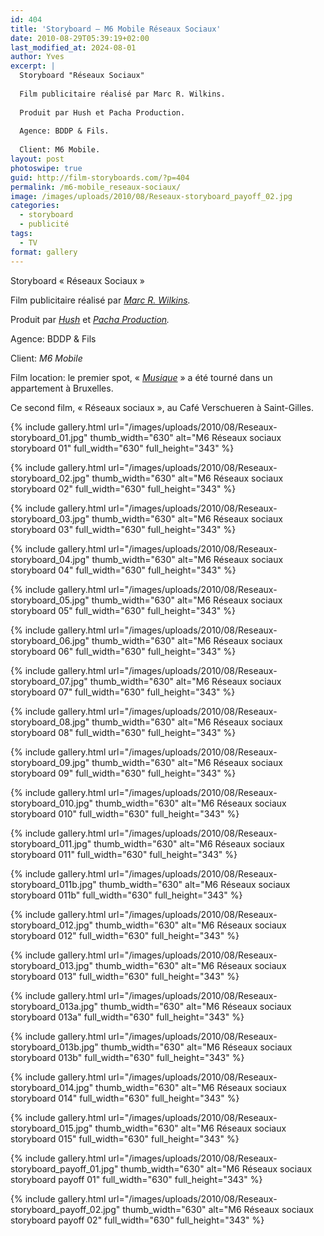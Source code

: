 ```yaml
---
id: 404
title: 'Storyboard — M6 Mobile Réseaux Sociaux'
date: 2010-08-29T05:39:19+02:00
last_modified_at: 2024-08-01
author: Yves
excerpt: |
  Storyboard "Réseaux Sociaux"
  
  Film publicitaire réalisé par Marc R. Wilkins.
  
  Produit par Hush et Pacha Production.
  
  Agence: BDDP & Fils.
  
  Client: M6 Mobile.
layout: post
photoswipe: true
guid: http://film-storyboards.com/?p=404
permalink: /m6-mobile_reseaux-sociaux/
image: /images/uploads/2010/08/Reseaux-storyboard_payoff_02.jpg
categories:
  - storyboard
  - publicité
tags:
  - TV
format: gallery
---
```

Storyboard « Réseaux Sociaux »

Film publicitaire réalisé par _<a href="http://marcwilkins.com/" target="_blank" rel="noopener noreferrer">Marc R. Wilkins</a>._

Produit par <a href="http://www.hush.fr/" target="_blank" rel="noopener noreferrer"><em>Hush</em></a> et _<a href="http://www.pachaproduction.com/" target="_blank" rel="noopener noreferrer">Pacha Production</a>._

Agence: BDDP & Fils

Client: *M6 Mobile*

Film location: le premier spot, « [_Musique_](/m6-musique/ "M6 Musique storyboard") » a été tourné dans un appartement à Bruxelles.

Ce second film, « Réseaux sociaux », au Café Verschueren à Saint-Gilles.

<div class="photoswipe-gallery">
{% include gallery.html
 url="/images/uploads/2010/08/Reseaux-storyboard_01.jpg"
 thumb_width="630" alt="M6 Réseaux sociaux storyboard 01"
 full_width="630" full_height="343"
%}

{% include gallery.html
 url="/images/uploads/2010/08/Reseaux-storyboard_02.jpg"
 thumb_width="630" alt="M6 Réseaux sociaux storyboard 02"
 full_width="630" full_height="343"
%}

{% include gallery.html
 url="/images/uploads/2010/08/Reseaux-storyboard_03.jpg"
 thumb_width="630" alt="M6 Réseaux sociaux storyboard 03"
 full_width="630" full_height="343"
%}

{% include gallery.html
 url="/images/uploads/2010/08/Reseaux-storyboard_04.jpg"
 thumb_width="630" alt="M6 Réseaux sociaux storyboard 04"
 full_width="630" full_height="343"
%}

{% include gallery.html
 url="/images/uploads/2010/08/Reseaux-storyboard_05.jpg"
 thumb_width="630" alt="M6 Réseaux sociaux storyboard 05"
 full_width="630" full_height="343"
%}

{% include gallery.html
 url="/images/uploads/2010/08/Reseaux-storyboard_06.jpg"
 thumb_width="630" alt="M6 Réseaux sociaux storyboard 06"
 full_width="630" full_height="343"
%}

{% include gallery.html
 url="/images/uploads/2010/08/Reseaux-storyboard_07.jpg"
 thumb_width="630" alt="M6 Réseaux sociaux storyboard 07"
 full_width="630" full_height="343"
%}

{% include gallery.html
 url="/images/uploads/2010/08/Reseaux-storyboard_08.jpg"
 thumb_width="630" alt="M6 Réseaux sociaux storyboard 08"
 full_width="630" full_height="343"
%}

{% include gallery.html
 url="/images/uploads/2010/08/Reseaux-storyboard_09.jpg"
 thumb_width="630" alt="M6 Réseaux sociaux storyboard 09"
 full_width="630" full_height="343"
%}

{% include gallery.html
 url="/images/uploads/2010/08/Reseaux-storyboard_010.jpg"
 thumb_width="630" alt="M6 Réseaux sociaux storyboard 010"
 full_width="630" full_height="343"
%}

{% include gallery.html
 url="/images/uploads/2010/08/Reseaux-storyboard_011.jpg"
 thumb_width="630" alt="M6 Réseaux sociaux storyboard 011"
 full_width="630" full_height="343"
%}

{% include gallery.html
 url="/images/uploads/2010/08/Reseaux-storyboard_011b.jpg"
 thumb_width="630" alt="M6 Réseaux sociaux storyboard 011b"
 full_width="630" full_height="343"
%}

{% include gallery.html
 url="/images/uploads/2010/08/Reseaux-storyboard_012.jpg"
 thumb_width="630" alt="M6 Réseaux sociaux storyboard 012"
 full_width="630" full_height="343"
%}

{% include gallery.html
 url="/images/uploads/2010/08/Reseaux-storyboard_013.jpg"
 thumb_width="630" alt="M6 Réseaux sociaux storyboard 013"
 full_width="630" full_height="343"
%}

{% include gallery.html
 url="/images/uploads/2010/08/Reseaux-storyboard_013a.jpg"
 thumb_width="630" alt="M6 Réseaux sociaux storyboard 013a"
 full_width="630" full_height="343"
%}

{% include gallery.html
 url="/images/uploads/2010/08/Reseaux-storyboard_013b.jpg"
 thumb_width="630" alt="M6 Réseaux sociaux storyboard 013b"
 full_width="630" full_height="343"
%}

{% include gallery.html
 url="/images/uploads/2010/08/Reseaux-storyboard_014.jpg"
 thumb_width="630" alt="M6 Réseaux sociaux storyboard 014"
 full_width="630" full_height="343"
%}

{% include gallery.html
 url="/images/uploads/2010/08/Reseaux-storyboard_015.jpg"
 thumb_width="630" alt="M6 Réseaux sociaux storyboard 015"
 full_width="630" full_height="343"
%}

{% include gallery.html
 url="/images/uploads/2010/08/Reseaux-storyboard_payoff_01.jpg"
 thumb_width="630" alt="M6 Réseaux sociaux storyboard payoff 01"
 full_width="630" full_height="343"
%}

{% include gallery.html
 url="/images/uploads/2010/08/Reseaux-storyboard_payoff_02.jpg"
 thumb_width="630" alt="M6 Réseaux sociaux storyboard payoff 02"
 full_width="630" full_height="343"
%}
</div>